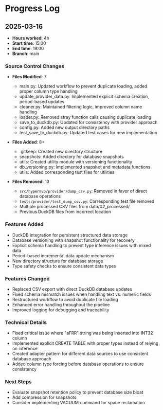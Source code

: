 # Progress Log

## 2025-03-16

* **Hours worked**: 4h
* **Start time**: 15:00
* **End time**: 19:00
* **Branch**: main

### Source Control Changes

- **Files Modified**: 7

  - main.py: Updated workflow to prevent duplicate loading, added proper column type handling
  - update_provider_data.py: Implemented explicit schema creation, period-based updates
  - cleaner.py: Maintained filtering logic, improved column name handling
  - loader.py: Removed stray function calls causing duplicate loading
  - save_to_duckdb.py: Updated for consistency with provider approach
  - config.py: Added new output directory paths
  - test_save_to_duckdb.py: Updated test cases for new implementation
- **Files Added**: 8+

  - .gitkeep: Created new directory structure
  - snapshots: Added directory for database snapshots
  - utils: Created utility module with versioning functionality
  - db_versioning.py: Implemented snapshot and metadata functions
  - utils: Added corresponding test files for utilities
- **Files Removed**: 13

  - `src/hypermvp/provider/dump_csv.py`: Removed in favor of direct database operations
  - `tests/provider/test_dump_csv.py`: Corresponding test file removed
  - Multiple processed CSV files from data/02_processed/
  - Previous DuckDB files from incorrect location

### Features Added

- DuckDB integration for persistent structured data storage
- Database versioning with snapshot functionality for recovery
- Explicit schema handling to prevent type inference issues with mixed data
- Period-based incremental data update mechanism
- New directory structure for database storage
- Type safety checks to ensure consistent data types

### Features Changed

- Replaced CSV export with direct DuckDB database updates
- Fixed schema mismatch issues when handling text vs. numeric fields
- Restructured workflow to avoid duplicate file loading
- Enhanced error handling throughout the pipeline
- Improved logging for debugging and traceability

### Technical Details

- Fixed critical issue where "aFRR" string was being inserted into INT32 column
- Implemented explicit CREATE TABLE with proper types instead of relying on inference
- Created adapter pattern for different data sources to use consistent database approach
- Added column type forcing before database operations to ensure consistency

### Next Steps

- Evaluate snapshot retention policy to prevent database size bloat
- Add compression for snapshots
- Consider implementing VACUUM command for space reclamation
